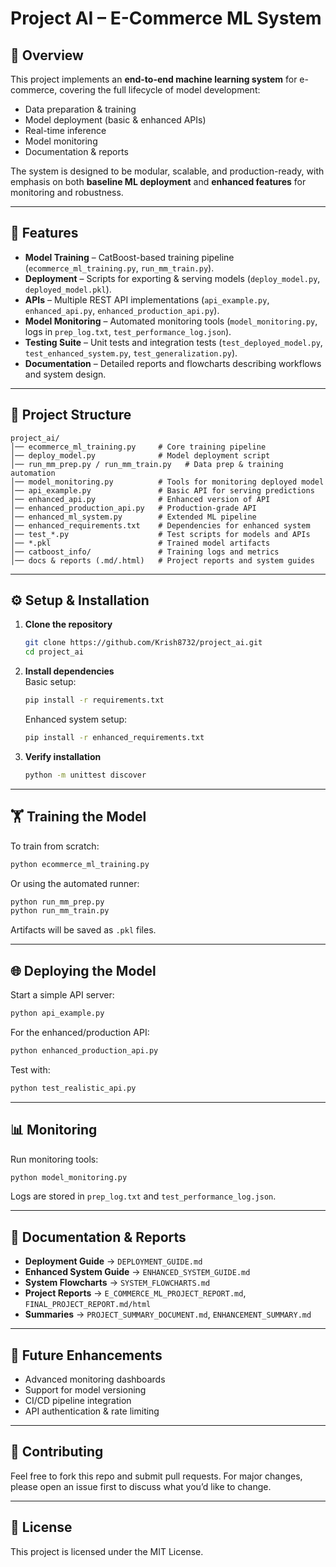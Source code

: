 # Project AI – E-Commerce ML System

## 📌 Overview
This project implements an **end-to-end machine learning system** for e-commerce, covering the full lifecycle of model development:  
- Data preparation & training  
- Model deployment (basic & enhanced APIs)  
- Real-time inference  
- Model monitoring  
- Documentation & reports  

The system is designed to be modular, scalable, and production-ready, with emphasis on both **baseline ML deployment** and **enhanced features** for monitoring and robustness.

---

## 🚀 Features
- **Model Training** – CatBoost-based training pipeline (`ecommerce_ml_training.py`, `run_mm_train.py`).  
- **Deployment** – Scripts for exporting & serving models (`deploy_model.py`, `deployed_model.pkl`).  
- **APIs** – Multiple REST API implementations (`api_example.py`, `enhanced_api.py`, `enhanced_production_api.py`).  
- **Model Monitoring** – Automated monitoring tools (`model_monitoring.py`, logs in `prep_log.txt`, `test_performance_log.json`).  
- **Testing Suite** – Unit tests and integration tests (`test_deployed_model.py`, `test_enhanced_system.py`, `test_generalization.py`).  
- **Documentation** – Detailed reports and flowcharts describing workflows and system design.  

---

## 📂 Project Structure
```
project_ai/
│── ecommerce_ml_training.py     # Core training pipeline
│── deploy_model.py              # Model deployment script
│── run_mm_prep.py / run_mm_train.py   # Data prep & training automation
│── model_monitoring.py          # Tools for monitoring deployed model
│── api_example.py               # Basic API for serving predictions
│── enhanced_api.py              # Enhanced version of API
│── enhanced_production_api.py   # Production-grade API
│── enhanced_ml_system.py        # Extended ML pipeline
│── enhanced_requirements.txt    # Dependencies for enhanced system
│── test_*.py                    # Test scripts for models and APIs
│── *.pkl                        # Trained model artifacts
│── catboost_info/               # Training logs and metrics
│── docs & reports (.md/.html)   # Project reports and system guides
```

---

## ⚙️ Setup & Installation
1. **Clone the repository**
   ```bash
   git clone https://github.com/Krish8732/project_ai.git
   cd project_ai
   ```

2. **Install dependencies**  
   Basic setup:
   ```bash
   pip install -r requirements.txt
   ```
   Enhanced system setup:
   ```bash
   pip install -r enhanced_requirements.txt
   ```

3. **Verify installation**
   ```bash
   python -m unittest discover
   ```

---

## 🏋️ Training the Model
To train from scratch:
```bash
python ecommerce_ml_training.py
```

Or using the automated runner:
```bash
python run_mm_prep.py
python run_mm_train.py
```

Artifacts will be saved as `.pkl` files.

---

## 🌐 Deploying the Model
Start a simple API server:
```bash
python api_example.py
```

For the enhanced/production API:
```bash
python enhanced_production_api.py
```

Test with:
```bash
python test_realistic_api.py
```

---

## 📊 Monitoring
Run monitoring tools:
```bash
python model_monitoring.py
```
Logs are stored in `prep_log.txt` and `test_performance_log.json`.

---

## 📑 Documentation & Reports
- **Deployment Guide** → `DEPLOYMENT_GUIDE.md`  
- **Enhanced System Guide** → `ENHANCED_SYSTEM_GUIDE.md`  
- **System Flowcharts** → `SYSTEM_FLOWCHARTS.md`  
- **Project Reports** → `E_COMMERCE_ML_PROJECT_REPORT.md`, `FINAL_PROJECT_REPORT.md/html`  
- **Summaries** → `PROJECT_SUMMARY_DOCUMENT.md`, `ENHANCEMENT_SUMMARY.md`  

---

## 🔮 Future Enhancements
- Advanced monitoring dashboards  
- Support for model versioning  
- CI/CD pipeline integration  
- API authentication & rate limiting  

---

## 🤝 Contributing
Feel free to fork this repo and submit pull requests. For major changes, please open an issue first to discuss what you’d like to change.

---

## 📜 License
This project is licensed under the MIT License.
